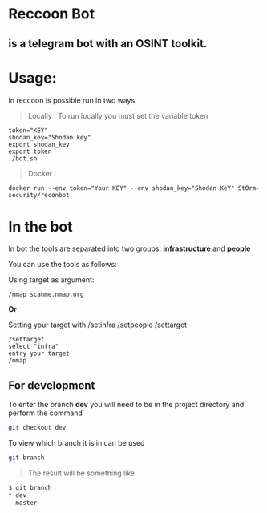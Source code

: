 
# Reccoon Bot 

## is a telegram bot with an OSINT toolkit.

# Usage:

In reccoon is possible run in two ways:
> Locally :
To run locally you must set the variable token
```
token="KEY"
shodan_key="Shodan key"
export shodan_key
export token
./bot.sh
```

> Docker :
```
docker run --env token="Your KEY" --env shodan_key="Shodan KeY" St0rm-security/reconbot
```

# In the bot 

In bot the tools are separated into two groups:
**infrastructure** and **people**

You can use the tools as follows:

Using target as argument:
```
/nmap scanme.nmap.org
```

**Or**

Setting your target with /setinfra /setpeople /settarget
```
/settarget 
select "infra" 
entry your target 
/nmap
```  

## For development
To enter the branch **dev** you will need to be in the project directory and perform the command
```sh
git checkout dev
```

To view which branch it is in can be used
```sh
git branch
```
> The result will be something like
```sh
$ git branch
* dev
  master
```
  
